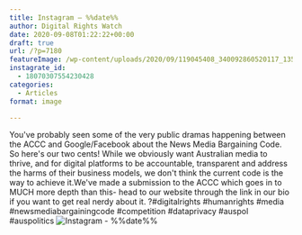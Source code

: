 ```yaml
---
title: Instagram – %%date%%
author: Digital Rights Watch
date: 2020-09-08T01:22:22+00:00
draft: true
url: /?p=7180
featureImage: /wp-content/uploads/2020/09/119045408_340092860520117_1354621728193294009_n.jpg
instagrate_id:
  - 18070307554230428
categories:
  - Articles
format: image

---
```

You've probably seen some of the very public dramas happening between the ACCC and Google/Facebook about the News Media Bargaining Code. So here's our two cents! While we obviously want Australian media to thrive, and for digital platforms to be accountable, transparent and address the harms of their business models, we don't think the current code is the way to achieve it.We've made a submission to the ACCC which goes in to MUCH more depth than this- head to our website through the link in our bio if you want to get real nerdy about it. ?#digitalrights #humanrights #media #newsmediabargainingcode #competition #dataprivacy #auspol #auspolitics
<img decoding="async" src="/wp-content/uploads/2020/09/119045408_340092860520117_1354621728193294009_n.jpg" alt="Instagram - %%date%%" />
